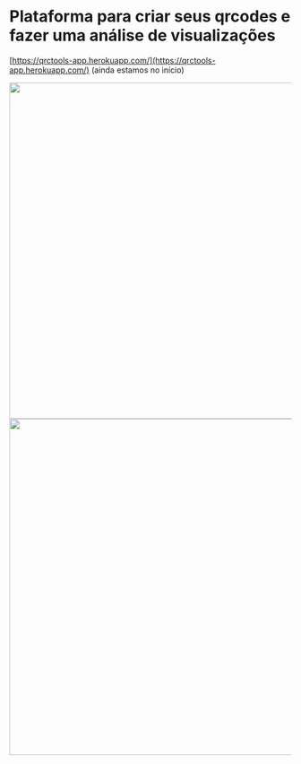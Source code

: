 # Plataforma para criar seus qrcodes e fazer uma análise de visualizações

[https://qrctools-app.herokuapp.com/](https://qrctools-app.herokuapp.com/) (ainda estamos no início)


<img src="https://qrcodes-images.s3.sa-east-1.amazonaws.com/Print+1.png" width="1200" height="600" />

<img src="https://qrcodes-images.s3.sa-east-1.amazonaws.com/Print+2.png" width="1200" height="600" />

